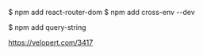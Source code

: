 $ npm add react-router-dom
$ npm add cross-env --dev

$ npm add query-string


https://velopert.com/3417